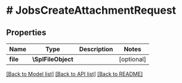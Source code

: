 # # JobsCreateAttachmentRequest

## Properties

Name | Type | Description | Notes
------------ | ------------- | ------------- | -------------
**file** | **\SplFileObject** |  | [optional]

[[Back to Model list]](../../README.md#models) [[Back to API list]](../../README.md#endpoints) [[Back to README]](../../README.md)
